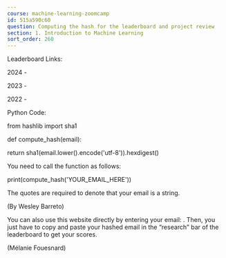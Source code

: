 ```yaml
---
course: machine-learning-zoomcamp
id: 515a590c60
question: Computing the hash for the leaderboard and project review
section: 1. Introduction to Machine Learning
sort_order: 260
---
```


Leaderboard Links:

2024 -

2023 -

2022 -

Python Code:

from hashlib import sha1

def compute_hash(email):

return sha1(email.lower().encode('utf-8')).hexdigest()

You need to call the function as follows:

print(compute_hash('YOUR_EMAIL_HERE'))

The quotes are required to denote that your email is a string.

(By Wesley Barreto)

You can also use this website directly by entering your email: . Then, you just have to copy and paste your hashed email in the “research” bar of the leaderboard to get your scores.

(Mélanie Fouesnard)


